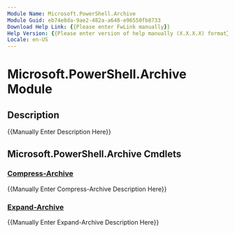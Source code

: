 ```yaml
---
Module Name: Microsoft.PowerShell.Archive
Module Guid: eb74e8da-9ae2-482a-a648-e96550fb8733
Download Help Link: {{Please enter FwLink manually}}
Help Version: {{Please enter version of help manually (X.X.X.X) format}}
Locale: en-US
---
```


# Microsoft.PowerShell.Archive Module
## Description
{{Manually Enter Description Here}}

## Microsoft.PowerShell.Archive Cmdlets
### [Compress-Archive](Compress-Archive.md)
{{Manually Enter Compress-Archive Description Here}}

### [Expand-Archive](Expand-Archive.md)
{{Manually Enter Expand-Archive Description Here}}

